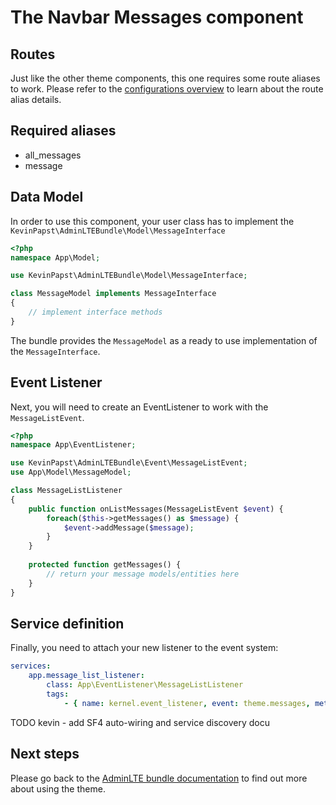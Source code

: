 # The Navbar Messages component

## Routes

Just like the other theme components, this one requires some route aliases to work. 
Please refer to the [configurations overview](configurations.md) to learn about the route alias details. 

## Required aliases

* all_messages
* message

## Data Model

In order to use this component, your user class has to implement the `KevinPapst\AdminLTEBundle\Model\MessageInterface`
```php
<?php
namespace App\Model;

use KevinPapst\AdminLTEBundle\Model\MessageInterface;

class MessageModel implements MessageInterface 
{
    // implement interface methods
}
```

The bundle provides the `MessageModel` as a ready to use implementation of the `MessageInterface`. 

## Event Listener

Next, you will need to create an EventListener to work with the `MessageListEvent`.
```php
<?php
namespace App\EventListener;

use KevinPapst\AdminLTEBundle\Event\MessageListEvent;
use App\Model\MessageModel;

class MessageListListener
{
    public function onListMessages(MessageListEvent $event) {
        foreach($this->getMessages() as $message) {
            $event->addMessage($message);
        }
    }
    
    protected function getMessages() {
        // return your message models/entities here
    }
}
```

## Service definition

Finally, you need to attach your new listener to the event system:
```yaml
services:
    app.message_list_listener:
        class: App\EventListener\MessageListListener
        tags:
            - { name: kernel.event_listener, event: theme.messages, method: onListMessages }
```

TODO kevin - add SF4 auto-wiring and service discovery docu

## Next steps

Please go back to the [AdminLTE bundle documentation](README.md) to find out more about using the theme.
